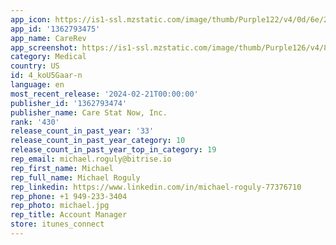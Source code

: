 ```yaml
---
app_icon: https://is1-ssl.mzstatic.com/image/thumb/Purple122/v4/0d/6e/24/0d6e24d6-0001-1baf-9ef5-77e013cf3aaa/AppIcon-0-1x_U007epad-0-0-85-220-0.png/1024x1024bb.png
app_id: '1362793475'
app_name: CareRev
app_screenshot: https://is1-ssl.mzstatic.com/image/thumb/Purple126/v4/84/37/ab/8437ab06-9994-3385-19d6-17610f188b3c/cba6e8e5-2f80-49f6-ae87-1c916d5e0300_App-store-screenshots_1.jpg/1284x2778bb.png
category: Medical
country: US
id: 4_koU5Gaar-n
language: en
most_recent_release: '2024-02-21T00:00:00'
publisher_id: '1362793474'
publisher_name: Care Stat Now, Inc.
rank: '430'
release_count_in_past_year: '33'
release_count_in_past_year_category: 10
release_count_in_past_year_top_in_category: 19
rep_email: michael.roguly@bitrise.io
rep_first_name: Michael
rep_full_name: Michael Roguly
rep_linkedin: https://www.linkedin.com/in/michael-roguly-77376710
rep_phone: +1 949-233-3404
rep_photo: michael.jpg
rep_title: Account Manager
store: itunes_connect
---
```

